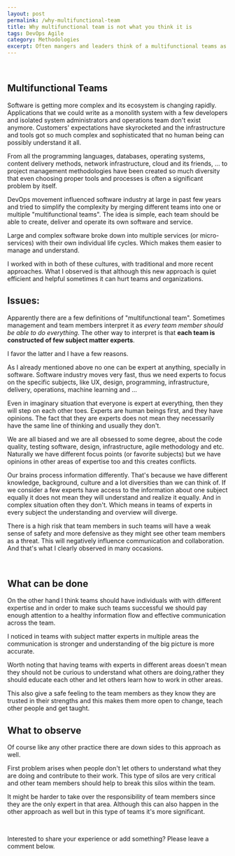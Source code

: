 ```yaml
---
layout: post
permalink: /why-multifunctional-team
title: Why multifunctional team is not what you think it is
tags: DevOps Agile
category: Methodologies
excerpt: Often mangers and leaders think of a multifunctional teams as a group of people that each individual is a jack of all trades. But it might not have the best outcome for your organization.
---
```


<div class="ads"> 
    <ins class="adsbygoogle" style="display:block" data-ad-client="ca-pub-7360583392867579" data-ad-slot="4587256441" data-ad-format="horizontal"></ins> 
    <script> (adsbygoogle = window.adsbygoogle || []).push({}); </script>
</div>
<br />


Multifunctional Teams
---------------------

Software is getting more complex and its ecosystem is changing rapidly. Applications that we could write as a monolith system with a few developers and isolated system administrators and operations team don't exist anymore. Customers' expectations have skyrocketed and the infrastructure and tools got so much complex and sophisticated that no human being can possibly understand it all.

From all the programming languages, databases, operating systems, content delivery methods, network infrastructure, cloud and its friends, ... to project management methodologies have been created so much diversity that even choosing proper tools and processes is often a significant problem by itself.

DevOps movement influenced software industry at large in past few years and tried to simplify the complexity by merging different teams into one or multiple "multifunctional teams". The idea is simple, each team should be able to create, deliver and operate its own software and service.

Large and complex software broke down into multiple services (or micro-services) with their own individual life cycles. Which makes them easier to manage and understand.

I worked with in both of these cultures, with traditional and more recent approaches. What I observed is that although this new approach is quiet efficient and helpful sometimes it can hurt teams and organizations.

## Issues:

Apparently there are a few definitions of "multifunctional team". Sometimes management and team members interpret it as *every team member should be able to do everything*. The other way to interpret is that **each team is constructed of few subject matter experts**.

I favor the latter and I have a few reasons.

As I already mentioned above no one can be expert at anything, specially in software. Software industry moves very fast, thus we need experts to focus on the specific subjects, like UX, design, programming, infrastructure, delivery, operations, machine learning and ...

Even in imaginary situation that everyone is expert at everything, then they will step on each other toes. Experts are human beings first, and they have opinions. The fact that they are experts does not mean they necessarily have the same line of thinking and usually they don't.

We are all biased and we are all obsessed to some degree, about the code quality, testing software, design, infrastructure, agile methodology and etc. Naturally we have different focus points (or favorite subjects) but we have opinions in other areas of expertise too and this creates conflicts.

Our brains process information differently. That's because we have different knowledge, background, culture and a lot diversities than we can think of. If we consider a few experts have access to the information about one subject equally it does not mean they will understand and realize it equally. And in complex situation often they don't. Which means in teams of experts in every subject the understanding and overview will diverge.

There is a high risk that team members in such teams will have a weak sense of safety and more defensive as they might see other team members as a threat. This will negatively influence communication and collaboration. And that's what I clearly observed in many occasions.

<div class="ads"> 
    <ins class="adsbygoogle" style="display:block" data-ad-client="ca-pub-7360583392867579" data-ad-slot="4587256441" data-ad-format="horizontal"></ins> 
    <script> (adsbygoogle = window.adsbygoogle || []).push({}); </script>
</div>
<br />


## What can be done

On the other hand I think teams should have individuals with with different expertise and in order to make such teams successful we should pay enough attention to a healthy information flow and effective communication across the team.

I noticed in teams with subject matter experts in multiple areas the communication is stronger and understanding of the big picture is more accurate.

Worth noting that having teams with experts in different areas doesn't mean they should not be curious to understand what others are doing,rather they should educate each other and let others learn how to work in other areas.

This also give a safe feeling to the team members as they know they are trusted in their strengths and this makes them more open to change, teach other people and get taught.

## What to observe

Of course like any other practice there are down sides to this approach as well.

First problem arises when people don't let others to understand what they are doing and contribute to their work. This type of silos are very critical and other team members should help to break this silos within the team.

It might be harder to take over the responsibility of team members since they are the only expert in that area. Although this can also happen in the other approach as well but in this type of teams it's more significant.

<div class="ads"> 
    <ins class="adsbygoogle" style="display:block" data-ad-client="ca-pub-7360583392867579" data-ad-slot="4587256441" data-ad-format="horizontal"></ins> 
    <script> (adsbygoogle = window.adsbygoogle || []).push({}); </script>
</div>
<br />

Interested to share your experience or add something? Please leave a comment below.
